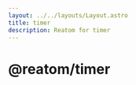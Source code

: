 ```yaml
---
layout: ../../layouts/Layout.astro
title: timer
description: Reatom for timer
---  
```

# @reatom/timer
